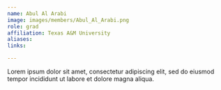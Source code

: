 ```yaml
---
name: Abul Al Arabi
image: images/members/Abul_Al_Arabi.png
role: grad
affiliation: Texas A&M University
aliases:
links:

---
```


Lorem ipsum dolor sit amet, consectetur adipiscing elit, sed do eiusmod tempor incididunt ut labore et dolore magna aliqua.
